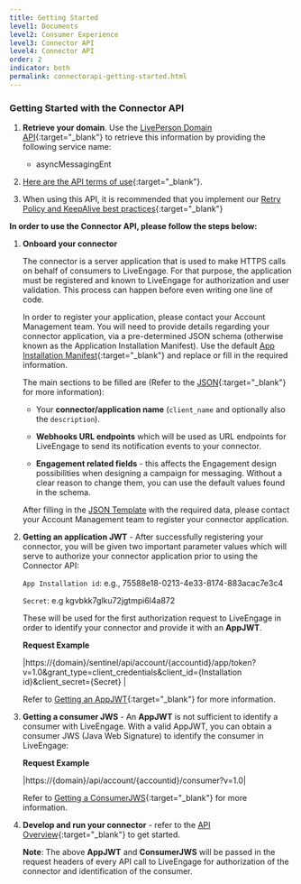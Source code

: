 ```yaml
---
title: Getting Started
level1: Documents
level2: Consumer Experience
level3: Connector API
level4: Connector API
order: 2
indicator: both
permalink: connectorapi-getting-started.html
---
```


### Getting Started with the Connector API

1. **Retrieve your domain**. Use the [LivePerson Domain API](agent-domain-domain-api.html){:target="_blank"} to retrieve this information by providing the following service name:

	* asyncMessagingEnt

2. [Here are the API terms of use](https://www.liveperson.com/policies/apitou){:target="_blank"}.

3. When using this API, it is recommended that you implement our [Retry Policy and KeepAlive best practices](guides-retry-policy.html){:target="_blank"}

[comment]: <> (guides-retry-policy.html needs to be updated with Connector API as well)


**In order to use the Connector API, please follow the steps below:**

1. **Onboard your connector**

	The connector is a server application that is used to make HTTPS calls on behalf of consumers to LiveEngage. For that purpose, the application must be registered and known to LiveEngage for authorization and user validation. This process can happen before even writing one line of code.

	In order to register your application, please contact your Account Management team. You will need to provide details regarding your connector application, via a pre-determined JSON schema (otherwise known as the Application Installation Manifest). Use the default [App Installation Manifest](app-install-manifest-connectors.html){:target="_blank"} and replace or fill in the required information.

	The main sections to be filled are (Refer to the [JSON](app-install-manifest-connectors.html){:target="_blank"} for more information):

	* Your **connector/application name** (`client_name` and optionally also the `description`).

	* **Webhooks URL endpoints** which will be used as URL endpoints for LiveEngage to send its notification events to your connector.

	* **Engagement related fields** - this affects the Engagement design possibilities when designing a campaign for messaging. Without a clear reason to change them, you can use the default values found in the schema.

	After filling in the [JSON Template](app-install-manifest-connectors.html) with the required data, please contact your Account Management team to register your connector application.


2. **Getting an application JWT** - After successfully registering your connector, you will be given two important parameter values which will serve to authorize your connector application prior to using the Connector API:

	`App Installation id`:  e.g., 75588e18-0213-4e33-8174-883acac7e3c4

	`Secret`:  e.g kgvbkk7glku72jgtmpi6l4a872

	These will be used for the first authorization request to LiveEngage in order to identify your connector and provide it with an **AppJWT**.

	**Request Example**

	|https://{domain}/sentinel/api/account/{accountid}/app/token?v=1.0&grant_type=client_credentials&client_id={Installation id}&client_secret={Secret} |

	Refer to [Getting an AppJWT](Create_AppJWT.html){:target="_blank"} for more information.

3. **Getting a consumer JWS** - An **AppJWT** is not sufficient to identify a consumer with LiveEngage. With a valid AppJWT, you can obtain a consumer JWS (Java Web Signature) to identify the consumer in LiveEngage:

	**Request Example**

	|https://{domain}/api/account/{accountid}/consumer?v=1.0|

	Refer to [Getting a ConsumerJWS](Create_ConsumerJWS.html){:target="_blank"} for more information.

4. **Develop and run your connector** - refer to the [API Overview](connector-api-overview.html){:target="_blank"} to get started.

	**Note**: The above **AppJWT** and **ConsumerJWS** will be passed in the request headers of every API call to LiveEngage for authorization of the connector and identification of the consumer.
